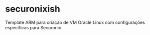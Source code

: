 # securonixish
Template ARM para criação de VM Oracle Linux com configurações específicas para Securonix
